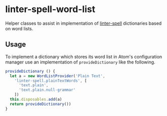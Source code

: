 # linter-spell-word-list

Helper classes to assist in implementation of [linter-spell](https://atom.io/packages/linter-spell) dictionaries based on
word lists.

## Usage

To implement a dictionary which stores its word list in Atom's configuration
manager use an implementation of `provideDictionary` like the following.

```javascript
provideDictionary () {
  let a = new WordListProvider('Plain Text',
    'linter-spell.plainTextWords', [
      'text.plain',
      'text.plain.null-grammar'
    ])
  this.disposables.add(a)
  return provideDictionary())
}
```
